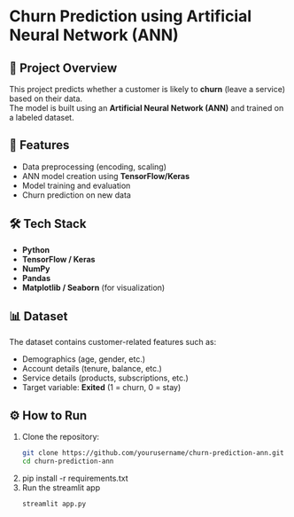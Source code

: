 # Churn Prediction using Artificial Neural Network (ANN)

## 📌 Project Overview
This project predicts whether a customer is likely to **churn** (leave a service) based on their data.  
The model is built using an **Artificial Neural Network (ANN)** and trained on a labeled dataset.

## 🚀 Features
- Data preprocessing (encoding, scaling)
- ANN model creation using **TensorFlow/Keras**
- Model training and evaluation
- Churn prediction on new data

## 🛠 Tech Stack
- **Python**
- **TensorFlow / Keras**
- **NumPy**
- **Pandas**
- **Matplotlib / Seaborn** (for visualization)


## 📊 Dataset
The dataset contains customer-related features such as:
- Demographics (age, gender, etc.)
- Account details (tenure, balance, etc.)
- Service details (products, subscriptions, etc.)
- Target variable: **Exited** (1 = churn, 0 = stay)

## ⚙️ How to Run
1. Clone the repository:
   ```bash
   git clone https://github.com/yourusername/churn-prediction-ann.git
   cd churn-prediction-ann
2. pip install -r requirements.txt
3. Run the streamlit app
   ```bash
   streamlit app.py






